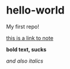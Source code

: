 # hello-world
My first repo!

[this is a link to note](https://github.com/search?o=desc&q=Note+app&s=stars&type=Repositories)

**bold text, sucks**

*and also italics*
